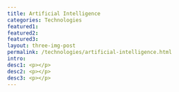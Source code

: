 ```yaml
---
title: Artificial Intelligence
categories: Technologies
featured1:
featured2:
featured3:
layout: three-img-post
permalink: /technologies/artificial-intelligence.html
intro:
desc1: <p></p>
desc2: <p></p>
desc3: <p></p>
---
```

